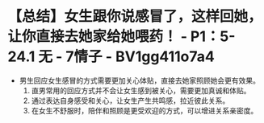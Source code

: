 # 【总结】女生跟你说感冒了，这样回她，让你直接去她家给她喂药！ - P1：5-24.1 无 - 7情子 - BV1gg411o7a4

-   男生回应女生感冒的方式需要更加关心体贴，直接去她家照顾她会更有效果。
    1.  直男常用的回应方式并不会让女生感到被关心，需要更加真诚和体贴。
    2.  通过表达自身感受和关心，让女生产生共鸣感，拉近彼此关系。
    3.  在女生不舒服时，陪伴和照顾是更受欢迎的方式，可以增进关系亲密度。